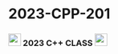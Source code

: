 # 2023-CPP-201
### <img src = "https://cdn-icons-png.flaticon.com/512/185/185991.png" width = "25" height = "25"> 2023 C++ CLASS <img src = "https://cdn-icons-png.flaticon.com/512/185/185991.png" width = "25" height = "25">
